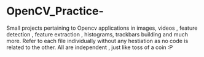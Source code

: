 # OpenCV_Practice-
Small projects pertaining to Opencv applications in images, videos , feature detection , feature extraction , histograms, trackbars building and much more. Refer to each file individually without any hestiation as no code is related to the other. All are independent , just like toss of a coin :P
